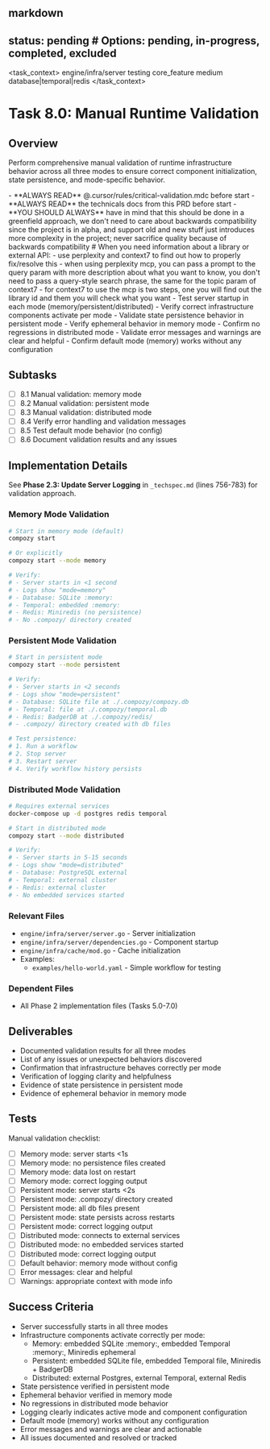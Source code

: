 ## markdown

## status: pending # Options: pending, in-progress, completed, excluded

<task_context>
<domain>engine/infra/server</domain>
<type>testing</type>
<scope>core_feature</scope>
<complexity>medium</complexity>
<dependencies>database|temporal|redis</dependencies>
</task_context>

# Task 8.0: Manual Runtime Validation

## Overview

Perform comprehensive manual validation of runtime infrastructure behavior across all three modes to ensure correct component initialization, state persistence, and mode-specific behavior.

<critical>
- **ALWAYS READ** @.cursor/rules/critical-validation.mdc before start
- **ALWAYS READ** the technicals docs from this PRD before start
- **YOU SHOULD ALWAYS** have in mind that this should be done in a greenfield approach, we don't need to care about backwards compatibility since the project is in alpha, and support old and new stuff just introduces more complexity in the project; never sacrifice quality because of backwards compatibility
</critical>

<research>
# When you need information about a library or external API:
- use perplexity and context7 to find out how to properly fix/resolve this
- when using perplexity mcp, you can pass a prompt to the query param with more description about what you want to know, you don't need to pass a query-style search phrase, the same for the topic param of context7
- for context7 to use the mcp is two steps, one you will find out the library id and them you will check what you want
</research>

<requirements>
- Test server startup in each mode (memory/persistent/distributed)
- Verify correct infrastructure components activate per mode
- Validate state persistence behavior in persistent mode
- Verify ephemeral behavior in memory mode
- Confirm no regressions in distributed mode
- Validate error messages and warnings are clear and helpful
- Confirm default mode (memory) works without any configuration
</requirements>

## Subtasks

- [ ] 8.1 Manual validation: memory mode
- [ ] 8.2 Manual validation: persistent mode
- [ ] 8.3 Manual validation: distributed mode
- [ ] 8.4 Verify error handling and validation messages
- [ ] 8.5 Test default mode behavior (no config)
- [ ] 8.6 Document validation results and any issues

## Implementation Details

See **Phase 2.3: Update Server Logging** in `_techspec.md` (lines 756-783) for validation approach.

### Memory Mode Validation

```bash
# Start in memory mode (default)
compozy start

# Or explicitly
compozy start --mode memory

# Verify:
# - Server starts in <1 second
# - Logs show "mode=memory"
# - Database: SQLite :memory:
# - Temporal: embedded :memory:
# - Redis: Miniredis (no persistence)
# - No .compozy/ directory created
```

### Persistent Mode Validation

```bash
# Start in persistent mode
compozy start --mode persistent

# Verify:
# - Server starts in <2 seconds
# - Logs show "mode=persistent"
# - Database: SQLite file at ./.compozy/compozy.db
# - Temporal: file at ./.compozy/temporal.db
# - Redis: BadgerDB at ./.compozy/redis/
# - .compozy/ directory created with db files

# Test persistence:
# 1. Run a workflow
# 2. Stop server
# 3. Restart server
# 4. Verify workflow history persists
```

### Distributed Mode Validation

```bash
# Requires external services
docker-compose up -d postgres redis temporal

# Start in distributed mode
compozy start --mode distributed

# Verify:
# - Server starts in 5-15 seconds
# - Logs show "mode=distributed"
# - Database: PostgreSQL external
# - Temporal: external cluster
# - Redis: external cluster
# - No embedded services started
```

### Relevant Files

- `engine/infra/server/server.go` - Server initialization
- `engine/infra/server/dependencies.go` - Component startup
- `engine/infra/cache/mod.go` - Cache initialization
- Examples:
  - `examples/hello-world.yaml` - Simple workflow for testing

### Dependent Files

- All Phase 2 implementation files (Tasks 5.0-7.0)

## Deliverables

- Documented validation results for all three modes
- List of any issues or unexpected behaviors discovered
- Confirmation that infrastructure behaves correctly per mode
- Verification of logging clarity and helpfulness
- Evidence of state persistence in persistent mode
- Evidence of ephemeral behavior in memory mode

## Tests

Manual validation checklist:
- [ ] Memory mode: server starts <1s
- [ ] Memory mode: no persistence files created
- [ ] Memory mode: data lost on restart
- [ ] Memory mode: correct logging output
- [ ] Persistent mode: server starts <2s
- [ ] Persistent mode: .compozy/ directory created
- [ ] Persistent mode: all db files present
- [ ] Persistent mode: state persists across restarts
- [ ] Persistent mode: correct logging output
- [ ] Distributed mode: connects to external services
- [ ] Distributed mode: no embedded services started
- [ ] Distributed mode: correct logging output
- [ ] Default behavior: memory mode without config
- [ ] Error messages: clear and helpful
- [ ] Warnings: appropriate context with mode info

## Success Criteria

- Server successfully starts in all three modes
- Infrastructure components activate correctly per mode:
  - Memory: embedded SQLite :memory:, embedded Temporal :memory:, Miniredis ephemeral
  - Persistent: embedded SQLite file, embedded Temporal file, Miniredis + BadgerDB
  - Distributed: external Postgres, external Temporal, external Redis
- State persistence verified in persistent mode
- Ephemeral behavior verified in memory mode
- No regressions in distributed mode behavior
- Logging clearly indicates active mode and component configuration
- Default mode (memory) works without any configuration
- Error messages and warnings are clear and actionable
- All issues documented and resolved or tracked
